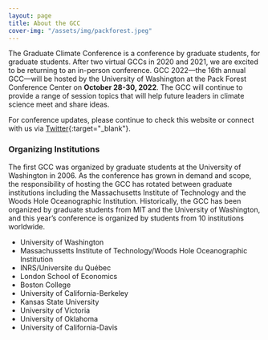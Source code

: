 ```yaml
---
layout: page
title: About the GCC
cover-img: "/assets/img/packforest.jpeg"
---
```


The Graduate Climate Conference is a conference by graduate students, for graduate students. After two virtual GCCs in 2020 and 2021, we are excited to be returning to an in-person conference. GCC 2022––the 16th annual GCC––will be hosted by the University of Washington at the Pack Forest Conference Center on __October 28-30, 2022__.  The GCC will continue to provide a range of session topics that will help future leaders in climate science meet and share ideas.

For conference updates, please continue to check this website or connect with us via [Twitter](https://twitter.com/gradclimateconf){:target="_blank"}.

### Organizing Institutions

The first GCC was organized by graduate students at the University of Washington in 2006. As the conference has grown in demand and scope, the responsibility of hosting the GCC has rotated between graduate institutions including the Massachusetts Institute of Technology and the Woods Hole Oceanographic Institution. Historically, the GCC has been organized by graduate students from MIT and the University of Washington, and this year’s conference is organized by students from 10 institutions worldwide.

- University of Washington
- Massachussetts Institute of Technology/Woods Hole Oceanographic Institution
- INRS/Universite du Québec
- London School of Economics
- Boston College
- University of California-Berkeley
- Kansas State University
- University of Victoria
- University of Oklahoma
- University of California-Davis